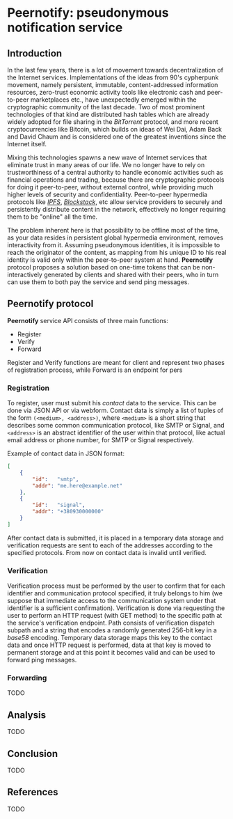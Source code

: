 # Peernotify: pseudonymous notification service

## Introduction
In the last few years, there is a lot of movement towards decentralization
of the Internet services. Implementations of the ideas from 90's cypherpunk 
movement, namely persistent, immutable, content-addressed information 
resources, zero-trust economic activity tools like electronic cash and 
peer-to-peer marketplaces etc., have unexpectedly emerged within the 
cryptographic community of the last decade. Two of most prominent technologies
of that kind are distributed hash tables which are already widely adopted for
file sharing in the *BitTorrent* protocol, and more recent cryptocurrencies
like Bitcoin, which builds on ideas of Wei Dai, Adam Back and David Chaum and
is considered one of the greatest inventions since the Internet itself.

Mixing this technologies spawns a new wave of Internet services that 
eliminate trust in many areas of our life. We no longer have to rely on 
trustworthiness of a central authority to handle economic activities such 
as financial operations and trading, because there are cryptographic protocols 
for doing it peer-to-peer, without external control, while providing much
higher levels of security and confidentiality. Peer-to-peer hypermedia
protocols like [*IPFS*][1], [*Blockstack*][2], etc allow service providers
to securely and persistently distribute content in the network, effectively
no longer requiring them to be "online" all the time.

The problem inherent here is that possibility to be offline most of the time,
as your data resides in persistent global hypermedia environment, removes
interactivity from it. Assuming pseudonymous identities, it is impossible to 
reach the originator of the content, as mapping from his unique ID to his
real identity is valid only within the peer-to-peer system at hand. 
**Peernotify** protocol proposes a solution based on one-time tokens that can
be non-interactively generated by clients and shared with their peers, who in
turn can use them to both pay the service and send ping messages.

## Peernotify protocol

**Peernotify** service API consists of three main functions:
- Register
- Verify
- Forward

Register and Verify functions are meant for client and represent two phases
of registration process, while Forward is an endpoint for pers

### Registration
To register, user must submit his *contact* data to the service. This can be
done via JSON API or via webform. Contact data is simply a list of tuples of
the form `(<medium>, <address>)`, where `<medium>` is a short string that 
describes some common communication protocol, like SMTP or Signal, and 
`<address>` is an abstract identifier of the user within that protocol, like
actual email address or phone number, for SMTP or Signal respectively.

Example of contact data in JSON format:
```json
[
    {
        "id":   "smtp",
        "addr": "me.here@example.net"
    },
    {
        "id":   "signal",
        "addr": "+380930000000"
    }
]
```

After contact data is submitted, it is placed in a temporary data storage and
verification requests are sent to each of the addresses according to the 
specified protocols. From now on contact data is invalid until verified.

### Verification
Verification process must be performed by the user to confirm that for each 
identifier and communication protocol specified, it truly belongs to him 
(we suppose that immediate access to the communication system under that 
identifier is a sufficient confirmation). Verification is done via requesting
the user to perform an HTTP request (with GET method) to the specific path at
the service's verification endpoint. Path consists of verification dispatch
subpath and a string that encodes a randomly generated 256-bit key in a 
*base58* encoding. Temporary data storage maps this key to the contact data
and once HTTP request is performed, data at that key is moved to permanent
storage and at this point it becomes valid and can be used to forward ping
messages.


### Forwarding
TODO


## Analysis
TODO

## Conclusion
TODO

## References
TODO


[1]: https://ipfs.io/
[2]: https://blockstack.org/

[BIP32]: https://github.com/bitcoin/bips/blob/master/bip-0032.mediawiki
[BIP47]: https://github.com/bitcoin/bips/blob/master/bip-0047.mediawiki
